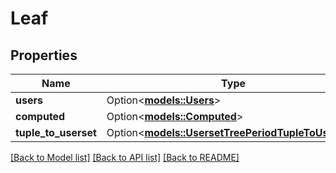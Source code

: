 # Leaf

## Properties

Name | Type | Description | Notes
------------ | ------------- | ------------- | -------------
**users** | Option<[**models::Users**](Users.md)> |  | [optional]
**computed** | Option<[**models::Computed**](Computed.md)> |  | [optional]
**tuple_to_userset** | Option<[**models::UsersetTreePeriodTupleToUserset**](UsersetTree.TupleToUserset.md)> |  | [optional]

[[Back to Model list]](../README.md#documentation-for-models) [[Back to API list]](../README.md#documentation-for-api-endpoints) [[Back to README]](../README.md)


